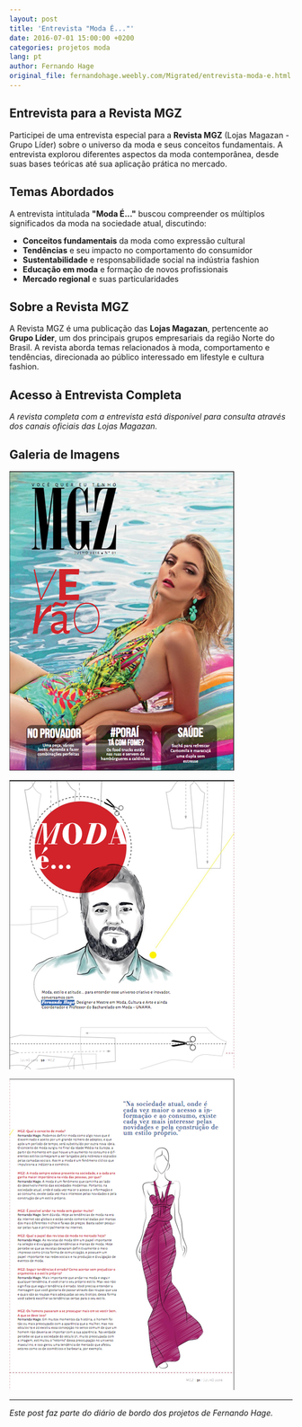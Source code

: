 ```yaml
---
layout: post
title: 'Entrevista "Moda É..."'
date: 2016-07-01 15:00:00 +0200
categories: projetos moda
lang: pt
author: Fernando Hage
original_file: fernandohage.weebly.com/Migrated/entrevista-moda-e.html
---
```


## Entrevista para a Revista MGZ

Participei de uma entrevista especial para a **Revista MGZ** (Lojas Magazan - Grupo Líder) sobre o universo da moda e seus conceitos fundamentais. A entrevista explorou diferentes aspectos da moda contemporânea, desde suas bases teóricas até sua aplicação prática no mercado.

## Temas Abordados

A entrevista intitulada **"Moda É..."** buscou compreender os múltiplos significados da moda na sociedade atual, discutindo:

- **Conceitos fundamentais** da moda como expressão cultural
- **Tendências** e seu impacto no comportamento do consumidor
- **Sustentabilidade** e responsabilidade social na indústria fashion
- **Educação em moda** e formação de novos profissionais
- **Mercado regional** e suas particularidades

## Sobre a Revista MGZ

A Revista MGZ é uma publicação das **Lojas Magazan**, pertencente ao **Grupo Líder**, um dos principais grupos empresariais da região Norte do Brasil. A revista aborda temas relacionados à moda, comportamento e tendências, direcionada ao público interessado em lifestyle e cultura fashion.

## Acesso à Entrevista Completa

*A revista completa com a entrevista está disponível para consulta através dos canais oficiais das Lojas Magazan.*

## Galeria de Imagens

![Entrevista "moda É..."](/assets/images/2016-07-01-entrevista-programa-moda-e-televisao-01.png)

![Entrevista "moda É..."](/assets/images/2016-07-01-entrevista-programa-moda-e-televisao-02.png)

![Entrevista "Moda É..."](/assets/images/2016-07-01-entrevista-programa-moda-e-televisao-03.png)

---

*Este post faz parte do diário de bordo dos projetos de Fernando Hage.*
